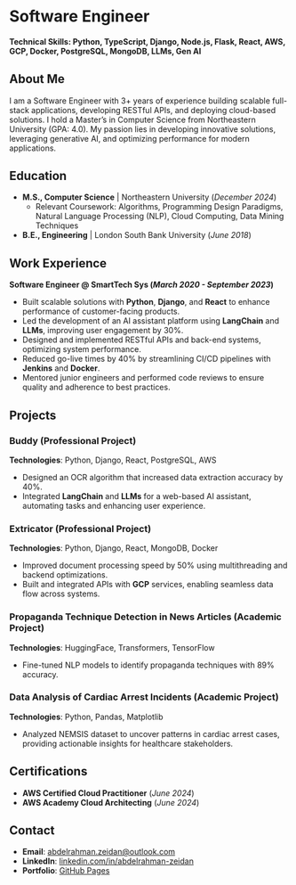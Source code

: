 # Software Engineer

#### Technical Skills: Python, TypeScript, Django, Node.js, Flask, React, AWS, GCP, Docker, PostgreSQL, MongoDB, LLMs, Gen AI

## About Me
I am a Software Engineer with 3+ years of experience building scalable full-stack applications, developing RESTful APIs, and deploying cloud-based solutions. I hold a Master’s in Computer Science from Northeastern University (GPA: 4.0). My passion lies in developing innovative solutions, leveraging generative AI, and optimizing performance for modern applications.

## Education
- **M.S., Computer Science** | Northeastern University (_December 2024_)  
  - Relevant Coursework: Algorithms, Programming Design Paradigms, Natural Language Processing (NLP), Cloud Computing, Data Mining Techniques
- **B.E., Engineering** | London South Bank University (_June 2018_)

## Work Experience
**Software Engineer @ SmartTech Sys (_March 2020 - September 2023_)**  
- Built scalable solutions with **Python**, **Django**, and **React** to enhance performance of customer-facing products.  
- Led the development of an AI assistant platform using **LangChain** and **LLMs**, improving user engagement by 30%.  
- Designed and implemented RESTful APIs and back-end systems, optimizing system performance.  
- Reduced go-live times by 40% by streamlining CI/CD pipelines with **Jenkins** and **Docker**.  
- Mentored junior engineers and performed code reviews to ensure quality and adherence to best practices.  

## Projects
### Buddy (Professional Project)
**Technologies**: Python, Django, React, PostgreSQL, AWS  
- Designed an OCR algorithm that increased data extraction accuracy by 40%.  
- Integrated **LangChain** and **LLMs** for a web-based AI assistant, automating tasks and enhancing user experience.

### Extricator (Professional Project)
**Technologies**: Python, Django, React, MongoDB, Docker  
- Improved document processing speed by 50% using multithreading and backend optimizations.  
- Built and integrated APIs with **GCP** services, enabling seamless data flow across systems.

### Propaganda Technique Detection in News Articles (Academic Project)
**Technologies**: HuggingFace, Transformers, TensorFlow  
- Fine-tuned NLP models to identify propaganda techniques with 89% accuracy.

### Data Analysis of Cardiac Arrest Incidents (Academic Project)
**Technologies**: Python, Pandas, Matplotlib  
- Analyzed NEMSIS dataset to uncover patterns in cardiac arrest cases, providing actionable insights for healthcare stakeholders.

## Certifications
- **AWS Certified Cloud Practitioner** (_June 2024_)  
- **AWS Academy Cloud Architecting** (_June 2024_)

## Contact
- **Email**: [abdelrahman.zeidan@outlook.com](mailto:abdelrahman.zeidan@outlook.com)  
- **LinkedIn**: [linkedin.com/in/abdelrahman-zeidan](https://linkedin.com/in/abdelrahman-zeidan)  
- **Portfolio**: [GitHub Pages](https://AbdelrahmanZeidan5.github.io)
